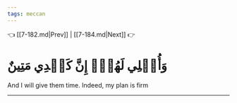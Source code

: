 ```yaml
---
tags: meccan
---
```


👈 [[7-182.md|Prev]] | [[7-184.md|Next]] 👉

# وَأُمۡلِي لَهُمۡۚ إِنَّ كَيۡدِي مَتِينٌ

And I will give them time. Indeed, my plan is firm

---

